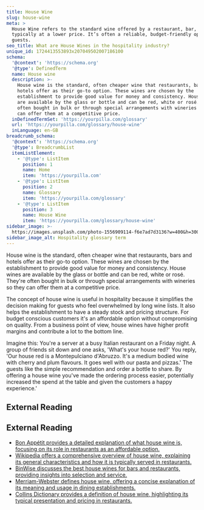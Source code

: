 ```yaml
---
title: House Wine
slug: house-wine
meta: >
  House Wine refers to the standard wine offered by a restaurant, bar, or café,
  typically at a lower price. It’s often a reliable, budget-friendly option for
  guests.
seo_title: What are House Wines in the hospitality industry?
unique_id: 1724413553893x207049502007186100
schema:
  '@context': 'https://schema.org'
  '@type': DefinedTerm
  name: House wine
  description: >-
    House wine is the standard, often cheaper wine that restaurants, bars and
    hotels offer as their go-to option. These wines are chosen by the
    establishment to provide good value for money and consistency. House wines
    are available by the glass or bottle and can be red, white or rosé. They're
    often bought in bulk or through special arrangements with wineries so they
    can offer them at a competitive price.
  inDefinedTermSet: 'https://yourpilla.com/glossary'
  url: 'https://yourpilla.com/glossary/house-wine'
  inLanguage: en-GB
breadcrumb_schema:
  '@context': 'https://schema.org'
  '@type': BreadcrumbList
  itemListElement:
    - '@type': ListItem
      position: 1
      name: Home
      item: 'https://yourpilla.com'
    - '@type': ListItem
      position: 2
      name: Glossary
      item: 'https://yourpilla.com/glossary'
    - '@type': ListItem
      position: 3
      name: House Wine
      item: 'https://yourpilla.com/glossary/house-wine'
sidebar_image: >-
  https://images.unsplash.com/photo-1556909114-f6e7ad7d3136?w=400&h=300&fit=crop&auto=format
sidebar_image_alt: Hospitality glossary term
---
```


House wine is the standard, often cheaper wine that restaurants, bars and hotels offer as their go-to option. These wines are chosen by the establishment to provide good value for money and consistency. House wines are available by the glass or bottle and can be red, white or rosé. They're often bought in bulk or through special arrangements with wineries so they can offer them at a competitive price.

The concept of house wine is useful in hospitality because it simplifies the decision making for guests who feel overwhelmed by long wine lists. It also helps the establishment to have a steady stock and pricing structure. For budget conscious customers it's an affordable option without compromising on quality. From a business point of view, house wines have higher profit margins and contribute a lot to the bottom line.

Imagine this: You're a server at a busy Italian restaurant on a Friday night. A group of friends sit down and one asks, 'What's your house red?' You reply, 'Our house red is a Montepulciano d'Abruzzo. It's a medium bodied wine with cherry and plum flavours. It goes well with our pasta and pizzas.' The guests like the simple recommendation and order a bottle to share. By offering a house wine you've made the ordering process easier, potentially increased the spend at the table and given the customers a happy experience.'

## External Reading



## External Reading

*   [Bon Appétit provides a detailed explanation of what house wine is, focusing on its role in restaurants as an affordable option.](https://www.bonappetit.com/drinks/wine/article/what-is-house-wine?srsltid=AfmBOooRi4FTSgY9fw6kCJlmlB6KuJ7Ibqpp95IP6KmVbhMCGdTUmrEb)
*   [Wikipedia offers a comprehensive overview of house wine, explaining its general characteristics and how it is typically served in restaurants.](https://en.wikipedia.org/wiki/House_wine)
*   [BinWise discusses the best house wines for bars and restaurants, providing insights into selection and service.](https://home.binwise.com/blog/house-wines)
*   [Merriam-Webster defines house wine, offering a concise explanation of its meaning and usage in dining establishments.](https://www.merriam-webster.com/dictionary/house%20wine)
*   [Collins Dictionary provides a definition of house wine, highlighting its typical presentation and pricing in restaurants.](https://www.collinsdictionary.com/dictionary/english/house-wine)
